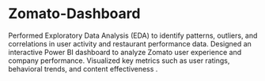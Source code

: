 # Zomato-Dashboard
Performed Exploratory Data Analysis (EDA) to identify patterns, outliers, and correlations in user activity and restaurant performance data.  Designed an interactive Power BI dashboard to analyze Zomato user experience and company performance.  Visualized key metrics such as user ratings, behavioral trends, and content effectiveness .
